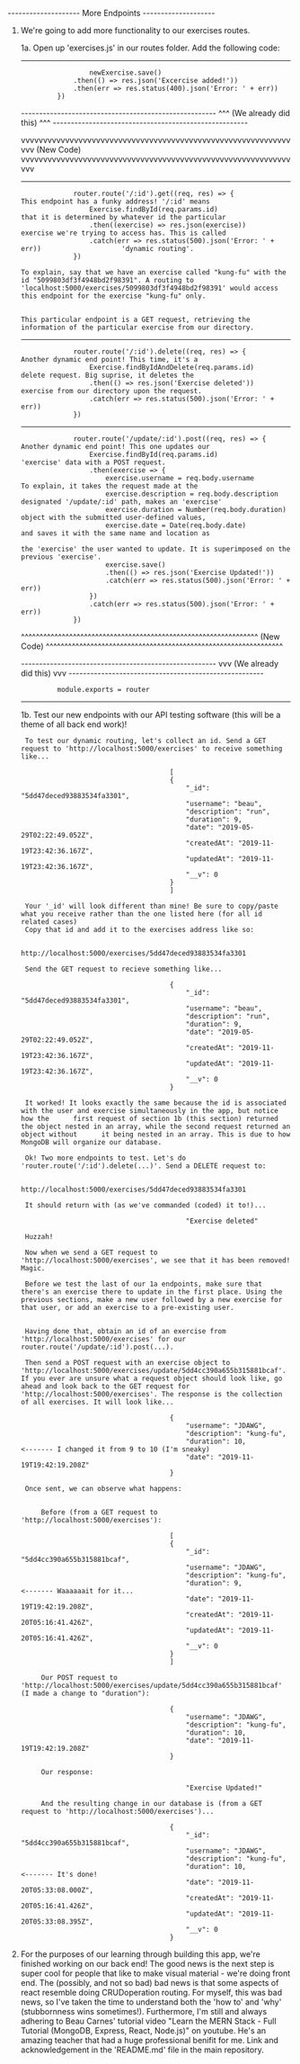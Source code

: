 -------------------- More Endpoints --------------------

1. We're going to add more functionality to our exercises routes.

   1a. Open up 'exercises.js' in our routes folder. Add the following code:


    --------------------------------------------------------------------------------------------------------------------------------------------

                        newExercise.save()
                    .then(() => res.json('Excercise added!'))
                    .then(err => res.status(400).json('Error: ' + err))
                })

    ------------------------------------------------------ ^^^ (We already did this) ^^^  ------------------------------------------------------

    vvvvvvvvvvvvvvvvvvvvvvvvvvvvvvvvvvvvvvvvvvvvvvvvvvvvvvvvvvvvvvvv (New Code) vvvvvvvvvvvvvvvvvvvvvvvvvvvvvvvvvvvvvvvvvvvvvvvvvvvvvvvvvvvvvvvv

    --------------------------------------------------------------------------------------------------------------------------------------------

                    router.route('/:id').get((req, res) => {                                    This endpoint has a funky address! '/:id' means
                        Exercise.findById(req.params.id)                                        that it is determined by whatever id the particular
                        .then((exercise) => res.json(exercise))                                 exercise we're trying to access has. This is called
                        .catch(err => res.status(500).json('Error: ' + err))                    'dynamic routing'.
                    })
                                                                                                To explain, say that we have an exercise called "kung-fu" with the id "5099803df3f4948bd2f98391". A routing to 'localhost:5000/exercises/5099803df3f4948bd2f98391' would access this endpoint for the exercise "kung-fu" only.

                                                                                                This particular endpoint is a GET request, retrieving the information of the particular exercise from our directory.

    --------------------------------------------------------------------------------------------------------------------------------------------

                    router.route('/:id').delete((req, res) => {                                 Another dynamic end point! This time, it's a
                        Exercise.findByIdAndDelete(req.params.id)                               delete request. Big suprise, it deletes the
                        .then(() => res.json('Exercise deleted'))                               exercise from our directory upon the request.
                        .catch(err => res.status(500).json('Error: ' + err))
                    })

    --------------------------------------------------------------------------------------------------------------------------------------------

                    router.route('/update/:id').post((req, res) => {                            Another dynamic end point! This one updates our
                        Exercise.findById(req.params.id)                                        'exercise' data with a POST request.
                        .then(exercise => {
                            exercise.username = req.body.username                               To explain, it takes the request made at the
                            exercise.description = req.body.description                         designated '/update/:id' path, makes an 'exercise'
                            exercise.duration = Number(req.body.duration)                       object with the submitted user-defined values,
                            exercise.date = Date(req.body.date)                                 and saves it with the same name and location as
                                                                                                the 'exercise' the user wanted to update. It is superimposed on the previous 'exercise'.
                            exercise.save()
                            .then(() => res.json('Exercise Updated!'))
                            .catch(err => res.status(500).json('Error: ' + err))
                        })
                        .catch(err => res.status(500).json('Error: ' + err))
                    })


    ^^^^^^^^^^^^^^^^^^^^^^^^^^^^^^^^^^^^^^^^^^^^^^^^^^^^^^^^^^^^^^^^ (New Code) ^^^^^^^^^^^^^^^^^^^^^^^^^^^^^^^^^^^^^^^^^^^^^^^^^^^^^^^^^^^^^^^^

    ------------------------------------------------------ vvv (We already did this) vvv  ------------------------------------------------------

                module.exports = router

    --------------------------------------------------------------------------------------------------------------------------------------------

    1b. Test our new endpoints with our API testing software (this will be a theme of all back end work)!

        To test our dynamic routing, let's collect an id. Send a GET request to 'http://localhost:5000/exercises' to receive something like...

                                            [
                                            {
                                                "_id": "5dd47deced93883534fa3301",
                                                "username": "beau",
                                                "description": "run",
                                                "duration": 9,
                                                "date": "2019-05-29T02:22:49.052Z",
                                                "createdAt": "2019-11-19T23:42:36.167Z",
                                                "updatedAt": "2019-11-19T23:42:36.167Z",
                                                "__v": 0
                                            }
                                            ]

        Your '_id' will look different than mine! Be sure to copy/paste what you receive rather than the one listed here (for all id related cases)
        Copy that id and add it to the exercises address like so:

                                                http://localhost:5000/exercises/5dd47deced93883534fa3301

        Send the GET request to recieve something like...

                                            {
                                                "_id": "5dd47deced93883534fa3301",
                                                "username": "beau",
                                                "description": "run",
                                                "duration": 9,
                                                "date": "2019-05-29T02:22:49.052Z",
                                                "createdAt": "2019-11-19T23:42:36.167Z",
                                                "updatedAt": "2019-11-19T23:42:36.167Z",
                                                "__v": 0
                                            }

        It worked! It looks exactly the same because the id is associated with the user and exercise simultaneously in the app, but notice how the      first request of section 1b (this section) returned the object nested in an array, while the second request returned an object without      it being nested in an array. This is due to how MongoDB will organize our database.  

        Ok! Two more endpoints to test. Let's do 'router.route('/:id').delete(...)'. Send a DELETE request to:

                                                http://localhost:5000/exercises/5dd47deced93883534fa3301

        It should return with (as we've commanded (coded) it to!)...

                                                "Exercise deleted"

        Huzzah! 

        Now when we send a GET request to 'http://localhost:5000/exercises', we see that it has been removed! Magic. 

        Before we test the last of our 1a endpoints, make sure that there's an exercise there to update in the first place. Using the previous sections, make a new user followed by a new exercise for that user, or add an exercise to a pre-existing user. 


        Having done that, obtain an id of an exercise from 'http://localhost:5000/exercises' for our router.route('/update/:id').post(...).

        Then send a POST request with an exercise object to 'http://localhost:5000/exercises/update/5dd4cc390a655b315881bcaf'. If you ever are unsure what a request object should look like, go ahead and look back to the GET request for 'http://localhost:5000/exercises'. The response is the collection of all exercises. It will look like...

                                            {
                                                "username": "JDAWG",
                                                "description": "kung-fu",
                                                "duration": 10,                                    <------- I changed it from 9 to 10 (I'm sneaky)
                                                "date": "2019-11-19T19:42:19.208Z"
                                            }

        Once sent, we can observe what happens:


            Before (from a GET request to 'http://localhost:5000/exercises'): 

                                            [
                                            {
                                                "_id": "5dd4cc390a655b315881bcaf",
                                                "username": "JDAWG",
                                                "description": "kung-fu",
                                                "duration": 9,                                     <------- Waaaaaait for it... 
                                                "date": "2019-11-19T19:42:19.208Z",
                                                "createdAt": "2019-11-20T05:16:41.426Z",
                                                "updatedAt": "2019-11-20T05:16:41.426Z",
                                                "__v": 0
                                            }
                                            ]

            Our POST request to 'http://localhost:5000/exercises/update/5dd4cc390a655b315881bcaf' (I made a change to "duration"): 

                                            {
                                                "username": "JDAWG",
                                                "description": "kung-fu",
                                                "duration": 10,
                                                "date": "2019-11-19T19:42:19.208Z"
                                            }

            Our response: 

                                                "Exercise Updated!"

            And the resulting change in our database is (from a GET request to 'http://localhost:5000/exercises')...

                                            {
                                                "_id": "5dd4cc390a655b315881bcaf",
                                                "username": "JDAWG",
                                                "description": "kung-fu",
                                                "duration": 10,                                    <------- It's done! 
                                                "date": "2019-11-20T05:33:08.000Z",
                                                "createdAt": "2019-11-20T05:16:41.426Z",
                                                "updatedAt": "2019-11-20T05:33:08.395Z",
                                                "__v": 0
                                            }

2. For the purposes of our learning through building this app, we're finished working on our back end! The good news is the next step is super cool     for people that like to make visual material - we're doing front end. The (possibly, and not so bad) bad news is that some aspects of react         resemble doing CRUDoperation routing. For myself, this was bad news, so I've taken the time to understand both the 'how to' and 'why'               (stubbornness wins sometimes!). Furthermore, I'm still and always adhering to Beau Carnes' tutorial video "Learn the MERN Stack - Full Tutorial     (MongoDB, Express, React, Node.js)" on youtube. He's an amazing teacher that had a huge professional benifit for me. Link and acknowledgement       in the 'README.md' file in the main repository.



